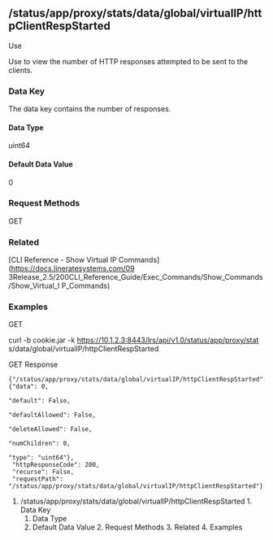 ## /status/app/proxy/stats/data/global/virtualIP/httpClientRespStarted

Use

Use to view the number of HTTP responses attempted to be sent to the clients.

### Data Key

The data key contains the number of responses.

#### Data Type

uint64

#### Default Data Value

0

### Request Methods

GET

### Related

[CLI Reference - Show Virtual IP Commands](https://docs.lineratesystems.com/09
3Release_2.5/200CLI_Reference_Guide/Exec_Commands/Show_Commands/Show_Virtual_I
P_Commands)

### Examples

GET

curl -b cookie.jar -k https://10.1.2.3:8443/lrs/api/v1.0/status/app/proxy/stat
s/data/global/virtualIP/httpClientRespStarted

GET Response

    
    {"/status/app/proxy/stats/data/global/virtualIP/httpClientRespStarted": {"data": 0,
                                                                              "default": False,
                                                                              "defaultAllowed": False,
                                                                              "deleteAllowed": False,
                                                                              "numChildren": 0,
                                                                              "type": "uint64"},
     "httpResponseCode": 200,
     "recurse": False,
     "requestPath": "/status/app/proxy/stats/data/global/virtualIP/httpClientRespStarted"}
    

  1. /status/app/proxy/stats/data/global/virtualIP/httpClientRespStarted
    1. Data Key
      1. Data Type
      2. Default Data Value
    2. Request Methods
    3. Related
    4. Examples


